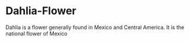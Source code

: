 # Dahlia-Flower
Dahlia is a flower generally found in Mexico and Central America. It is the national flower of Mexico
